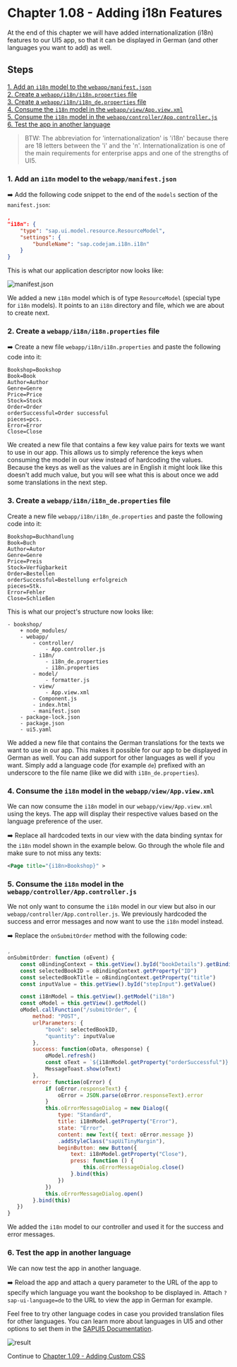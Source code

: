 # Chapter 1.08 - Adding i18n Features

At the end of this chapter we will have added internationalization (i18n) features to our UI5 app, so that it can be displayed in German (and other languages you want to add) as well.

## Steps

[1. Add an `i18n` model to the `webapp/manifest.json`](#1-add-an-i18n-model-to-the-webappmanifestjson)<br>
[2. Create a `webapp/i18n/i18n.properties` file](#2-create-a-webappi18ni18nproperties-file)<br>
[3. Create a `webapp/i18n/i18n_de.properties` file](#3-create-a-webappi18ni18n_deproperties-file)<br>
[4. Consume the `i18n` model in the `webapp/view/App.view.xml`](#4-consume-the-i18n-model-in-the-webappviewappviewxml)<br>
[5. Consume the `i18n` model in the `webapp/controller/App.controller.js`](#5-consume-the-i18n-model-in-the-webappcontrollerappcontrollerjs)<br>
[6. Test the app in another language](#6-test-the-app-in-another-language)<br>

> BTW: The abbreviation for 'internationalization' is 'i18n' because there are 18 letters between the 'i' and the 'n'. Internationalization is one of the main requirements for enterprise apps and one of the strengths of UI5.

### 1. Add an `i18n` model to the `webapp/manifest.json`

➡️ Add the following code snippet to the end of the `models` section of the `manifest.json`:

```json
,
"i18n": {
    "type": "sap.ui.model.resource.ResourceModel",
    "settings": {
        "bundleName": "sap.codejam.i18n.i18n"
    }
}
```

This is what our application descriptor now looks like:

![manifest.json](manifest.png#border)

We added a new `i18n` model which is of type `ResourceModel` (special type for `i18n` models). It points to an `i18n` directory and file, which we are about to create next.

### 2. Create a `webapp/i18n/i18n.properties` file

➡️ Create a new file `webapp/i18n/i18n.properties` and paste the following code into it:

```properties
Bookshop=Bookshop
Book=Book
Author=Author
Genre=Genre
Price=Price
Stock=Stock
Order=Order
orderSuccessful=Order successful
pieces=pcs.
Error=Error
Close=Close
```

We created a new file that contains a few key value pairs for texts we want to use in our app. This allows us to simply reference the keys when consuming the model in our view instead of hardcoding the values. Because the keys as well as the values are in English it might look like this doesn't add much value, but you will see what this is about once we add some translations in the next step.

### 3. Create a `webapp/i18n/i18n_de.properties` file

Create a new file `webapp/i18n/i18n_de.properties` and paste the following code into it:

```properties
Bookshop=Buchhandlung
Book=Buch
Author=Autor
Genre=Genre
Price=Preis
Stock=Verfügbarkeit
Order=Bestellen
orderSuccessful=Bestellung erfolgreich
pieces=Stk.
Error=Fehler
Close=Schließen
```

This is what our project's structure now looks like:

```text
- bookshop/
    + node_modules/
    - webapp/
        - controller/
            - App.controller.js
        - i18n/
            - i18n_de.properties
            - i18n.properties
        - model/
            - formatter.js
        - view/
            - App.view.xml
        - Component.js
        - index.html
        - manifest.json
    - package-lock.json
    - package.json
    - ui5.yaml
```

We added a new file that contains the German translations for the texts we want to use in our app. This makes it possible for our app to be displayed in German as well. You can add support for other languages as well if you want. Simply add a language code (for example `de`) prefixed with an underscore to the file name (like we did with `i18n_de.properties`).

### 4. Consume the `i18n` model in the `webapp/view/App.view.xml`

We can now consume the `i18n` model in our `webapp/view/App.view.xml` using the keys. The app will display their respective values based on the language preference of the user.

➡️ Replace all hardcoded texts in our view with the data binding syntax for the `i18n` model shown in the example below. Go through the whole file and make sure to not miss any texts:

```xml
<Page title="{i18n>Bookshop}" >
```

### 5. Consume the `i18n` model in the `webapp/controller/App.controller.js`

We not only want to consume the `i18n` model in our view but also in our `webapp/controller/App.controller.js`. We previously hardcoded the success and error messages and now want to use the `i18n` model instead.

➡️ Replace the `onSubmitOrder` method with the following code:

```javascript
,
onSubmitOrder: function (oEvent) {
    const oBindingContext = this.getView().byId("bookDetails").getBindingContext()
    const selectedBookID = oBindingContext.getProperty("ID")
    const selectedBookTitle = oBindingContext.getProperty("title")
    const inputValue = this.getView().byId("stepInput").getValue()

    const i18nModel = this.getView().getModel("i18n")
    const oModel = this.getView().getModel()
    oModel.callFunction("/submitOrder", {
        method: "POST",
        urlParameters: {
            "book": selectedBookID,
            "quantity": inputValue
        },
        success: function(oData, oResponse) {
            oModel.refresh()
            const oText = `${i18nModel.getProperty("orderSuccessful")} (${selectedBookTitle}, ${inputValue} ${i18nModel.getProperty("pieces")})`
            MessageToast.show(oText)
        },
        error: function(oError) {
            if (oError.responseText) {
                oError = JSON.parse(oError.responseText).error
            }
            this.oErrorMessageDialog = new Dialog({
                type: "Standard",
                title: i18nModel.getProperty("Error"),
                state: "Error",
                content: new Text({ text: oError.message })
                .addStyleClass("sapUiTinyMargin"),
                beginButton: new Button({
                    text: i18nModel.getProperty("Close"),
                    press: function () {
                        this.oErrorMessageDialog.close()
                    }.bind(this)
                })
            })
            this.oErrorMessageDialog.open()
        }.bind(this)
   })
}
```

We added the `i18n` model to our controller and used it for the success and error messages.

### 6. Test the app in another language

We can now test the app in another language.

➡️ Reload the app and attach a query parameter to the URL of the app to specify which language you want the bookshop to be displayed in. Attach `?sap-ui-language=de` to the URL to view the app in German for example.

Feel free to try other language codes in case you provided translation files for other languages. You can learn more about languages in UI5 and other options to set them in the [SAPUI5 Documentation](https://sapui5.hana.ondemand.com/#/topic/91f21f176f4d1014b6dd926db0e91070).

![result](result.png#border)

Continue to [Chapter 1.09 - Adding Custom CSS](/chapters/1.09-custom-css/)
